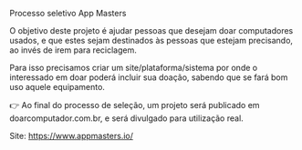 Processo seletivo App Masters

O objetivo deste projeto é ajudar pessoas que desejam doar computadores usados, e que estes sejam destinados às pessoas que estejam precisando, ao invés de irem para reciclagem.

Para isso precisamos criar um site/plataforma/sistema por onde o interessado em doar poderá incluir sua doação, sabendo que se fará bom uso aquele equipamento.

👉 Ao final do processo de seleção, um projeto será publicado em doarcomputador.com.br, e será divulgado para utilização real.

Site: https://www.appmasters.io/